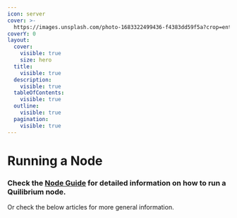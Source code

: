 ```yaml
---
icon: server
cover: >-
  https://images.unsplash.com/photo-1683322499436-f4383dd59f5a?crop=entropy&cs=srgb&fm=jpg&ixid=M3wxOTcwMjR8MHwxfHNlYXJjaHw1fHxzZXJ2ZXJ8ZW58MHx8fHwxNzI0MzI2Mzc4fDA&ixlib=rb-4.0.3&q=85
coverY: 0
layout:
  cover:
    visible: true
    size: hero
  title:
    visible: true
  description:
    visible: true
  tableOfContents:
    visible: true
  outline:
    visible: true
  pagination:
    visible: true
---
```


# Running a Node

### Check the [Node Guide](https://docs.quilibrium.one/start) for detailed information on how to run a  Quilibrium node.

Or check the below articles for more general information.

